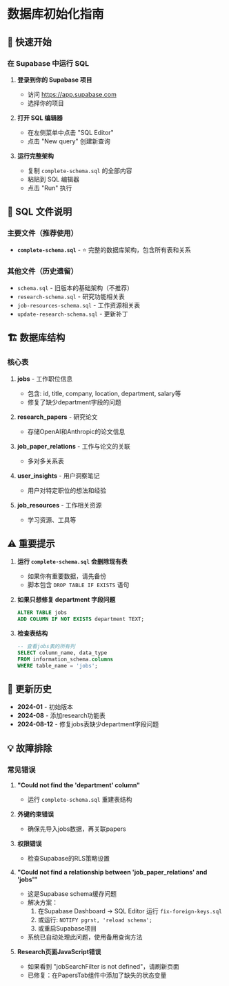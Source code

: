 # 数据库初始化指南

## 🚀 快速开始

### 在 Supabase 中运行 SQL

1. **登录到你的 Supabase 项目**
   - 访问 https://app.supabase.com
   - 选择你的项目

2. **打开 SQL 编辑器**
   - 在左侧菜单中点击 "SQL Editor"
   - 点击 "New query" 创建新查询

3. **运行完整架构**
   - 复制 `complete-schema.sql` 的全部内容
   - 粘贴到 SQL 编辑器
   - 点击 "Run" 执行

## 📁 SQL 文件说明

### 主要文件（推荐使用）
- **`complete-schema.sql`** - ⭐ 完整的数据库架构，包含所有表和关系

### 其他文件（历史遗留）
- `schema.sql` - 旧版本的基础架构（不推荐）
- `research-schema.sql` - 研究功能相关表
- `job-resources-schema.sql` - 工作资源相关表
- `update-research-schema.sql` - 更新补丁

## 🏗️ 数据库结构

### 核心表
1. **jobs** - 工作职位信息
   - 包含: id, title, company, location, department, salary等
   - 修复了缺少department字段的问题

2. **research_papers** - 研究论文
   - 存储OpenAI和Anthropic的论文信息

3. **job_paper_relations** - 工作与论文的关联
   - 多对多关系表

4. **user_insights** - 用户洞察笔记
   - 用户对特定职位的想法和经验

5. **job_resources** - 工作相关资源
   - 学习资源、工具等

## ⚠️ 重要提示

1. **运行 `complete-schema.sql` 会删除现有表**
   - 如果你有重要数据，请先备份
   - 脚本包含 `DROP TABLE IF EXISTS` 语句

2. **如果只想修复 department 字段问题**
   ```sql
   ALTER TABLE jobs 
   ADD COLUMN IF NOT EXISTS department TEXT;
   ```

3. **检查表结构**
   ```sql
   -- 查看jobs表的所有列
   SELECT column_name, data_type 
   FROM information_schema.columns 
   WHERE table_name = 'jobs';
   ```

## 🔄 更新历史

- **2024-01** - 初始版本
- **2024-08** - 添加research功能表
- **2024-08-12** - 修复jobs表缺少department字段问题

## 💡 故障排除

### 常见错误

1. **"Could not find the 'department' column"**
   - 运行 `complete-schema.sql` 重建表结构

2. **外键约束错误**
   - 确保先导入jobs数据，再关联papers

3. **权限错误**
   - 检查Supabase的RLS策略设置

4. **"Could not find a relationship between 'job_paper_relations' and 'jobs'"**
   - 这是Supabase schema缓存问题
   - 解决方案：
     1. 在Supabase Dashboard -> SQL Editor 运行 `fix-foreign-keys.sql`
     2. 或运行: `NOTIFY pgrst, 'reload schema';`
     3. 或重启Supabase项目
   - 系统已自动处理此问题，使用备用查询方法

5. **Research页面JavaScript错误**
   - 如果看到 "jobSearchFilter is not defined"，请刷新页面
   - 已修复：在PapersTab组件中添加了缺失的状态变量